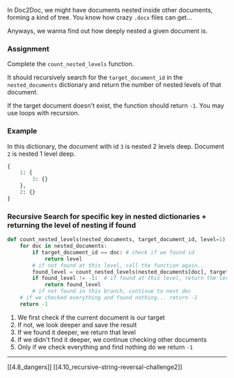 In Doc2Doc, we might have documents nested inside other documents, forming a kind of tree. 
You know how crazy `.docx` files can get...

Anyways, we wanna find out how deeply nested a given document is.

### Assignment
Complete the `count_nested_levels` function. 

It should recursively search for the `target_document_id` in the `nested_documents` dictionary and return the number of nested levels of that document.

If the target document doesn't exist, the function should return `-1`. 
You may use loops with recursion.

### Example
In this dictionary, the document with id `3` is nested 2 levels deep.
Document `2` is nested 1 level deep. 

``` python
{
    1: {
        3: {}
    },
    2: {}
}
```

### Recursive Search for specific key in nested dictionaries + returning the level of nesting if found

``` python
def count_nested_levels(nested_documents, target_document_id, level=1):
    for doc in nested_documents:
        if target_document_id == doc: # check if we found id
            return level
        # if not found at this level, call the function again...
        found_level = count_nested_levels(nested_documents[doc], target_document_id, level + 1)    
        if found_level != -1:  # if found at this level, return the level
            return found_level
        # if not found in this branch, continue to next doc
    # if we checked everything and found nothing... return -1           
    return -1
```

1. We first check if the current document is our target
2. If not, we look deeper and save the result
3. If we found it deeper, we return that level
4. If we didn't find it deeper, we continue checking other documents
5. Only if we check everything and find nothing do we return `-1`

---
[[4.8_dangers]]
[[4.10_recursive-string-reversal-challenge2]]
